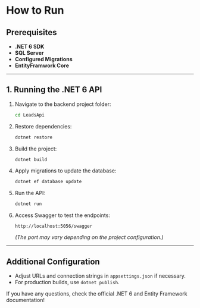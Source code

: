 # How to Run

## Prerequisites
- **.NET 6 SDK**
- **SQL Server**
- **Configured Migrations**
- **EntityFramwork Core**

---

## 1. Running the .NET 6 API
1. Navigate to the backend project folder:
   ```sh
   cd LeadsApi
   ```
2. Restore dependencies:
   ```sh
   dotnet restore
   ```
3. Build the project:
   ```sh
   dotnet build
   ```
4. Apply migrations to update the database:
   ```sh
   dotnet ef database update
   ```
5. Run the API:
   ```sh
   dotnet run
   ```
6. Access Swagger to test the endpoints:
   ```
   http://localhost:5056/swagger
   ```
   *(The port may vary depending on the project configuration.)*

---

## Additional Configuration
- Adjust URLs and connection strings in `appsettings.json` if necessary.
- For production builds, use `dotnet publish`.

If you have any questions, check the official .NET 6 and Entity Framework documentation!

